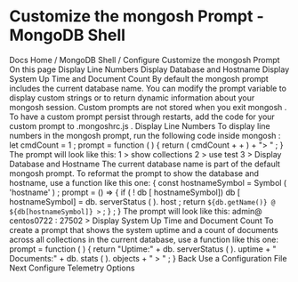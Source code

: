 # Customize the mongosh Prompt - MongoDB Shell


Docs Home / MongoDB Shell / Configure Customize the mongosh Prompt On this page Display Line Numbers Display Database and Hostname Display System Up Time and Document Count By default the mongosh prompt includes the current
database name. You can modify the prompt variable to display custom
strings or to return dynamic information about your mongosh session. Custom prompts are not stored when you exit mongosh . To
have a custom prompt persist through restarts, add the code for your
custom prompt to .mongoshrc.js . Display Line Numbers To display line numbers in the mongosh prompt, run the
following code inside mongosh : let cmdCount = 1 ; prompt = function ( ) { return ( cmdCount + + ) + "> " ; } The prompt will look like this: 1 > show collections 2 > use test 3 > Display Database and Hostname The current database name is part of the default mongosh prompt. To
reformat the prompt to show the database and hostname, use a function
like this one: { const hostnameSymbol = Symbol ( 'hostname' ) ; prompt = () => { if ( ! db [ hostnameSymbol]) db [ hostnameSymbol] = db. serverStatus ( ). host ; return ` ${db.getName()} @ ${db[hostnameSymbol]} > ` ; } ; } The prompt will look like this: admin@ centos0722 : 27502 > Display System Up Time and Document Count To create a prompt that shows the system uptime and a count of
documents across all collections in the current database, use a
function like this one: prompt = function ( ) { return "Uptime:" + db. serverStatus ( ). uptime + " Documents:" + db. stats ( ). objects + " > " ; } Back Use a Configuration File Next Configure Telemetry Options
